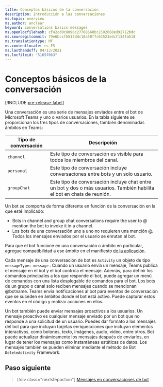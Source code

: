 ```yaml
---
title: Conceptos básicos de la conversación
description: Introducción a las conversaciones
ms.topic: overview
ms.author: anclear
keyword: conversations basics messages
ms.openlocfilehash: cf42cd0c8096c27768660bc2502060ed92712bdc
ms.sourcegitcommit: 79e6bccfb513d4c16a58ffc03521edcf134fa518
ms.translationtype: MT
ms.contentlocale: es-ES
ms.lasthandoff: 04/13/2021
ms.locfileid: "51697063"
---
```

# <a name="conversation-basics"></a>Conceptos básicos de la conversación

[!INCLUDE [pre-release-label](~/includes/v4-to-v3-pointer-bots.md)]

Una conversación es una serie de mensajes enviados entre el bot de Microsoft Teams y uno o varios usuarios. En la tabla siguiente se proporcionan los tres tipos de conversaciones, también denominadas ámbitos en Teams:

| Tipo de conversación | Descripción |
| ------- | ----------- |
| `channel` | Este tipo de conversación es visible para todos los miembros del canal. |
| `personal` | Este tipo de conversación incluye conversaciones entre bots y un solo usuario. |
| `groupChat` | Este tipo de conversación incluye chat entre un bot y dos o más usuarios. También habilita el bot en chats de reunión. |

Un bot se comporta de forma diferente en función de la conversación en la que esté implicado:

* Bots in channel and group chat conversations require the user to @ mention the bot to invoke it in a channel.
* Los bots de una conversación uno a uno no requieren una mención @. Todos los mensajes enviados por el usuario se enrutan al bot.

Para que el bot funcione en una conversación o ámbito en particular, agregue compatibilidad a ese ámbito en el manifiesto [de la aplicación](~/resources/schema/manifest-schema.md).

Cada mensaje de una conversación de bot es `Activity` un objeto de tipo `messageType: message` . Cuando un usuario envía un mensaje, Teams publica el mensaje en el bot y el bot controla el mensaje. Además, para definir los comandos principales a los que responde el bot, puede agregar un menú de comandos con una lista desplegable de comandos para el bot. Los bots de un grupo o canal solo reciben mensajes cuando se mencionan @botname. Teams envía notificaciones al bot para eventos de conversación que se suceden en ámbitos donde el bot está activo. Puede capturar estos eventos en el código y realizar acciones en ellos. 

Un bot también puede enviar mensajes proactivos a los usuarios. Un mensaje proactivo es cualquier mensaje enviado por un bot que no responde a una solicitud de un usuario. Puedes dar formato a los mensajes del bot para que incluyan tarjetas enriquecciones que incluyan elementos interactivos, como botones, texto, imágenes, audio, vídeo, entre otros. Bot puede actualizar dinámicamente los mensajes después de enviarlos, en lugar de tener los mensajes como instantáneas estáticas de datos. Los mensajes también se pueden eliminar mediante el método de Bot `DeleteActivity` Framework.

## <a name="next-step"></a>Paso siguiente

> [!div class="nextstepaction"]
> [Mensajes en conversaciones de bot](~/bots/how-to/conversations/conversation-messages.md)
